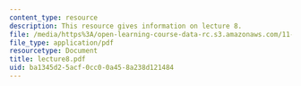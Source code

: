 ```yaml
---
content_type: resource
description: This resource gives information on lecture 8.
file: /media/https%3A/open-learning-course-data-rc.s3.amazonaws.com/11-422-downtown-management-organizations-fall-2006/ba1345d25acf0cc00a458a238d121484_lecture8.pdf
file_type: application/pdf
resourcetype: Document
title: lecture8.pdf
uid: ba1345d2-5acf-0cc0-0a45-8a238d121484
---
```

